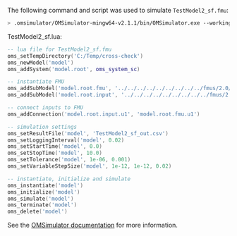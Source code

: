 The following command and script was used to simulate `TestModel2_sf.fmu`:
```bash
> .omsimulator/OMSimulator-mingw64-v2.1.1/bin/OMSimulator.exe --workingDir=results/2.0/me/win64/OMSimulator/v2.1.1/DS_FMU_Export_from_Simulink/2.1.1/TestModel2_sf --stripRoot=true --skipCSVHeader=true --addParametersToCSV=true --suppressPath=true --timeout=60 TestModel2_sf.lua
```

TestModel2_sf.lua:
```lua
-- lua file for TestModel2_sf.fmu
oms_setTempDirectory('C:/Temp/cross-check')
oms_newModel('model')
oms_addSystem('model.root', oms_system_sc)

-- instantiate FMU
oms_addSubModel('model.root.fmu', '../../../../../../../../../fmus/2.0/me/win64/DS_FMU_Export_from_Simulink/2.1.1/TestModel2_sf/TestModel2_sf.fmu')
oms_addSubModel('model.root.input', '../../../../../../../../../fmus/2.0/me/win64/DS_FMU_Export_from_Simulink/2.1.1/TestModel2_sf/TestModel2_sf_in.csv')

-- connect inputs to FMU
oms_addConnection('model.root.input.u1', 'model.root.fmu.u1')

-- simulation settings
oms_setResultFile('model', 'TestModel2_sf_out.csv')
oms_setLoggingInterval('model', 0.02)
oms_setStartTime('model', 0.0)
oms_setStopTime('model', 10.0)
oms_setTolerance('model', 1e-06, 0.001)
oms_setVariableStepSize('model', 1e-12, 1e-12, 0.02)

-- instantiate, initialize and simulate
oms_instantiate('model')
oms_initialize('model')
oms_simulate('model')
oms_terminate('model')
oms_delete('model')
```
See the [OMSimulator documentation](https://openmodelica.org/doc/OMSimulator/master/html/index.html) for more information.

